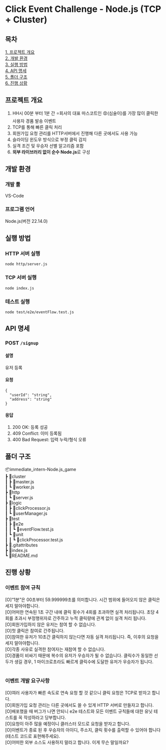 # Click Event Challenge - Node.js (TCP + Cluster)

## 목차<br>

[1. 프로젝트 개요](#프로젝트-개요)<br>
[2. 개발 환경](#개발-환경)<br>
[3. 실행 방법](#실행-방법)<br>
[4. API 명세](#API-명세)<br>
[5. 폴더 구조](#폴더-구조)<br>
[6. 진행 상황](#진행-상황)<br>

## 프로젝트 개요
1. HH시 00분 부터 1분 간 ⭐회사의 대표 마스코트인 😡(심술이)를 가장 많이 클릭한 사용자 경품 발송 이벤트
2. TCP를 통해 빠른 클릭 처리
3. 회원가입 요청 관리를 HTTP서버에서 진행해 다른 곳에서도 사용 가능
4. 슬라이딩 윈도우 방식으로 부정 클릭 감지
5. 실격 조건 및 우승자 선별 알고리즘 포함
6. **외부 라이브러리 없이 순수 Node.js**로 구성

## 개발 환경
### 개발 툴
VS-Code
### 프로그램 언어
Node.js(버전 22.14.0)

## 실행 방법
### HTTP 서버 실행
```
node http/server.js
```
### TCP 서버 실행
```
node index.js
```
### 테스트 실행
```
node test/e2e/eventFlow.test.js
```

## API 명세
### POST ```/signup```
#### 설명
유저 등록
#### 요청
```
{
  "userId": "string",
  "address": "string"
}
```
#### 응답
1. 200 OK: 등록 성공
2. 409 Conflict: 이미 등록됨
3. 400 Bad Request: 입력 누락/형식 오류
 
## 폴더 구조
📦immediate_intern-Node.js_game<br>
 ┣ 📂cluster<br>
 ┃ ┣ 📜master.js<br>
 ┃ ┗ 📜worker.js<br>
 ┣ 📂http<br>
 ┃ ┗ 📜server.js<br>
 ┣ 📂logic<br>
 ┃ ┣ 📜clickProcessor.js<br>
 ┃ ┗ 📜userManager.js<br>
 ┣ 📂test<br>
 ┃ ┣ 📂e2e<br>
 ┃ ┃ ┗ 📜eventFlow.test.js<br>
 ┃ ┗ 📂unit<br>
 ┃ ┃ ┗ 📜clickProcessor.test.js<br>
 ┣ 📜.gitattributes<br>
 ┣ 📜index.js<br>
 ┗ 📜README.md<br>

 ## 진행 상황
 ### 이벤트 참여 규칙<br>
 [O]“1분”은 00초부터 59.999999초를 의미합니다. 시간 범위에 들어오지 않은 클릭은 세지 말아야합니다.<br>
 [O]어떠한 연속된 1초 구간 내에 클릭 횟수가 4회를 초과하면 실격 처리됩니다. 초당 4회를 초과시 부정행위자로 간주하고 누적 클릭량에 관계 없이 실격 처리 됩니다.<br>
 [O]회원가입하지 않은 유저는 참여 할 수 없습니다.<br>
 [O]첫 클릭은 참여로 간주됩니다.<br>
 [O]참여한 유저가 10초간 클릭하지 않는다면 자동 실격 처리됩니다. 즉, 이후의 요청을 세지 말아야합니다.<br>
 [O]각종 사유로 실격한 참여자는 재참여 할 수 없습니다.<br>
 [O]경품이 비싸기 때문에 복수의 유저가 우승자가 될 수 없습니다. 클릭수가 동일한 선두가 생길 경우, 1 마이크로초라도 빠르게 클릭수에 도달한 유저가 우승자가 됩니다.<br>
 <br>
 ### 이벤트 개발 요구사항<br>
 [O]여러 사용자가 빠른 속도로 연속 요청 할 것 같으니 클릭 요청은 TCP로 받자고 합니다.<br>
 [O]회원가입 요청 관리는 다른 곳에서도 쓸 수 있게 HTTP 서버로 만들자고 합니다.<br>
 [O]배포했을 때 버그가 나면 안되니 e2e 테스트와 모든 이벤트 규칙들에 대한 유닛 테스트를 꼭 작성하라고 당부합니다.<br>
 [O]요청이 아주 많을 예정이니 클러스터 모드로 요청을 받자고 합니다.<br>
 [O]이벤트가 종료 된 후 우승자의 아이디, 주소지, 클릭 횟수를 출력할 수 있어야 합니다(테스트 코드로 표현해주세요).<br>
 [O]어떠한 외부 소스도 사용하지 말라고 합니다. 이게 무슨 말일까요?<br>
 
